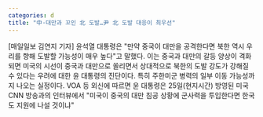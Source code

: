 ```yaml
---
categories: d
title: "中·대만과 꼬인 北 도발…尹 北 도발 대응이 최우선"
---
```

[매일일보 김연지 기자] 윤석열 대통령은 "만약 중국이 대만을 공격한다면 북한 역시 우리를 향해 도발할 가능성이 매우 높다"고 말했다. 이는 중국과 대만의 갈등 양상이 격화되면 미국의 시선이 중국과 대만으로 쏠리면서 상대적으로 북한의 도발 강도가 강해질 수 있다는 우려에 대한 윤 대통령의 진단이다. 특히 주한미군 병력의 일부 이동 가능성까지 나오는 실정이다. VOA 등 외신에 따르면 윤 대통령은 25일(현지시간) 방영된 미국 CNN 방송과의 인터뷰에서 "미국이 중국의 대만 침공 상황에 군사력을 투입한다면 한국도 지원에 나설 것이냐"
